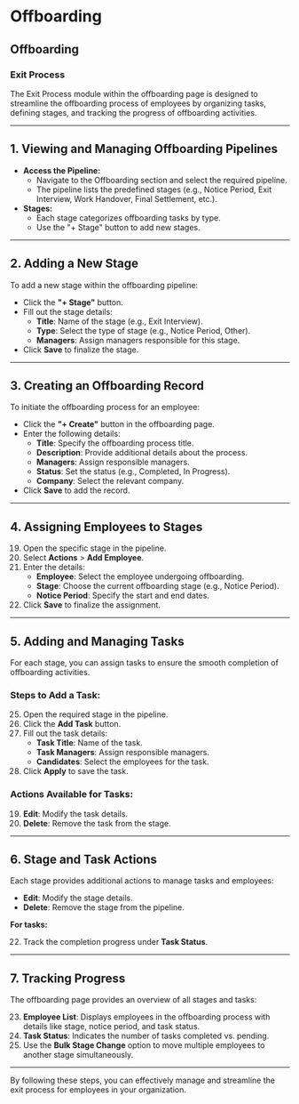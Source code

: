 # Offboarding

## Offboarding

### Exit Process

The Exit Process module within the offboarding page is designed to streamline the offboarding process of employees by organizing tasks, defining stages, and tracking the progress of offboarding activities.

---

## 1. Viewing and Managing Offboarding Pipelines

* **Access the Pipeline:**
  * Navigate to the Offboarding section and select the required pipeline.
  * The pipeline lists the predefined stages (e.g., Notice Period, Exit Interview, Work Handover, Final Settlement, etc.).
* **Stages:**
  * Each stage categorizes offboarding tasks by type.
  * Use the "+ Stage" button to add new stages.

---

## 2. Adding a New Stage

To add a new stage within the offboarding pipeline:

* Click the **"+ Stage"** button.
* Fill out the stage details:
  * **Title**: Name of the stage (e.g., Exit Interview).
  * **Type**: Select the type of stage (e.g., Notice Period, Other).
  * **Managers**: Assign managers responsible for this stage.
* Click **Save** to finalize the stage.

---

## 3. Creating an Offboarding Record

To initiate the offboarding process for an employee:

* Click the **"+ Create"** button in the offboarding page.
* Enter the following details:
  * **Title**: Specify the offboarding process title.
  * **Description**: Provide additional details about the process.
  * **Managers**: Assign responsible managers.
  * **Status**: Set the status (e.g., Completed, In Progress).
  * **Company**: Select the relevant company.
* Click **Save** to add the record.

---

## 4. Assigning Employees to Stages

19. Open the specific stage in the pipeline.
20. Select **Actions** > **Add Employee**.
21. Enter the details:
    * **Employee**: Select the employee undergoing offboarding.
    * **Stage**: Choose the current offboarding stage (e.g., Notice Period).
    * **Notice Period**: Specify the start and end dates.
22. Click **Save** to finalize the assignment.

---

## 5. Adding and Managing Tasks

For each stage, you can assign tasks to ensure the smooth completion of offboarding activities.

### Steps to Add a Task:

25. Open the required stage in the pipeline.
26. Click the **Add Task** button.
27. Fill out the task details:
    * **Task Title**: Name of the task.
    * **Task Managers**: Assign responsible managers.
    * **Candidates**: Select the employees for the task.
28. Click **Apply** to save the task.

### Actions Available for Tasks:

19. **Edit**: Modify the task details.
20. **Delete**: Remove the task from the stage.

---

## 6. Stage and Task Actions

Each stage provides additional actions to manage tasks and employees:

* **Edit**: Modify the stage details.
* **Delete**: Remove the stage from the pipeline.

**For tasks:**

22. Track the completion progress under **Task Status**.

---

## 7. Tracking Progress

The offboarding page provides an overview of all stages and tasks:

23. **Employee List**: Displays employees in the offboarding process with details like stage, notice period, and task status.
24. **Task Status**: Indicates the number of tasks completed vs. pending.
25. Use the **Bulk Stage Change** option to move multiple employees to another stage simultaneously.

---

By following these steps, you can effectively manage and streamline the exit process for employees in your organization.

